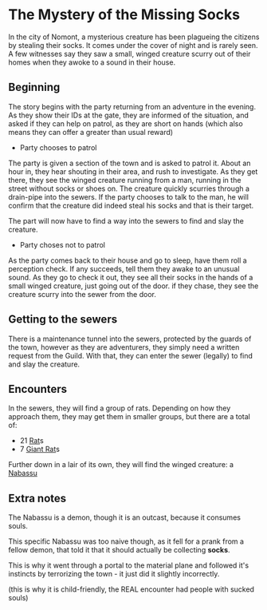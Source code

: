 # The Mystery of the Missing Socks

In the city of Nomont, a mysterious creature has been plagueing the citizens by stealing their socks. It comes under the cover of night and is rarely seen. A few witnesses say they saw a small, winged creature scurry out of their homes when they awoke to a sound in their house.

## Beginning

The story begins with the party returning from an adventure in the evening. As they show their IDs at the gate, they are informed of the situation, and asked if they can help on patrol, as they are short on hands (which also means they can offer a greater than usual reward)

- Party chooses to patrol

The party is given a section of the town and is asked to patrol it. About an hour in, they hear shouting in their area, and rush to investigate. As they get there, they see the winged creature running from a man, running in the street without socks or shoes on. The creature quickly scurries through a drain-pipe into the sewers. If the party chooses to talk to the man, he will confirm that the creature did indeed steal his socks and that is their target.

The part will now have to find a way into the sewers to find and slay the creature.

- Party choses not to patrol

As the party comes back to their house and go to sleep, have them roll a perception check. If any succeeds, tell them they awake to an unusual sound. As they go to check it out, they see all their socks in the hands of a small winged creature, just going out of the door. if they chase, they see the creature scurry into the sewer from the door.

## Getting to the sewers

There is a maintenance tunnel into the sewers, protected by the guards of the town, however as they are adventurers, they simply need a written request from the Guild. With that, they can enter the sewer (legally) to find and slay the creature.

## Encounters

In the sewers, they will find a group of rats.
Depending on how they approach them, they may get them in smaller groups, but there are a total of:

- 21 [Rat](./Rat.pdf)s
- 7 [Giant Rat](./Giant%20Rat.pdf)s

Further down in a lair of its own, they will find the winged creature: a [Nabassu](./Nabassu.pdf)

## Extra notes

The Nabassu is a demon, though it is an outcast, because it consumes souls.

This specific Nabassu was too naive though, as it fell for a prank from a fellow demon, that told it that it should actually be collecting **socks**.

This is why it went through a portal to the material plane and followed it's instincts by terrorizing the town - it just did it slightly incorrectly.

(this is why it is child-friendly, the REAL encounter had people with sucked souls)

